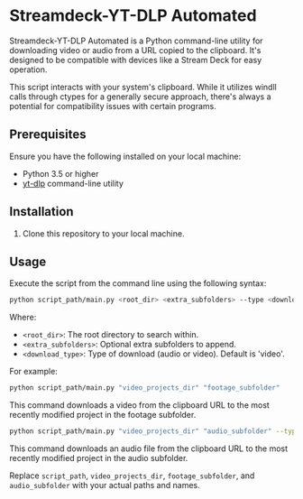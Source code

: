 # Streamdeck-YT-DLP Automated

Streamdeck-YT-DLP Automated is a Python command-line utility for downloading video or audio from a URL copied to the clipboard. It's designed to be compatible with devices like a Stream Deck for easy operation.

This script interacts with your system's clipboard. While it utilizes windll calls through ctypes for a generally secure approach, there's always a potential for compatibility issues with certain programs.

## Prerequisites

Ensure you have the following installed on your local machine:

- Python 3.5 or higher
- [yt-dlp](https://github.com/yt-dlp/yt-dlp) command-line utility

## Installation

1. Clone this repository to your local machine.

## Usage

Execute the script from the command line using the following syntax:

```bash
python script_path/main.py <root_dir> <extra_subfolders> --type <download_type>
```

Where:

- `<root_dir>`: The root directory to search within.
- `<extra_subfolders>`: Optional extra subfolders to append.
- `<download_type>`: Type of download (audio or video). Default is 'video'.

For example:

```bash
python script_path/main.py "video_projects_dir" "footage_subfolder"
```

This command downloads a video from the clipboard URL to the most recently modified project in the footage subfolder.

```bash
python script_path/main.py "video_projects_dir" "audio_subfolder" --type audio
```

This command downloads an audio file from the clipboard URL to the most recently modified project in the audio subfolder.

Replace `script_path`, `video_projects_dir`, `footage_subfolder`, and `audio_subfolder` with your actual paths and names.